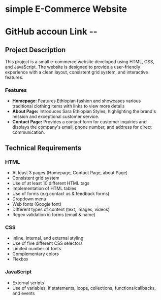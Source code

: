 # simple E-Commerce Website

# GitHub accoun Link -- 

## Project Description

This project is a small e-commerce website developed using HTML, CSS, and JavaScript. The website is designed to provide a user-friendly experience with a clean layout, consistent grid system, and interactive features. 

### Features

- **Homepage:** Features Ethiopian fashion and showcases various traditional clothing items with links to view more details
- **About Page:** Introduces Sara Ethiopian Styles, highlighting the brand's mission and exceptional customer service.
- **Contact Page:** Provides a contact form for customer inquiries and displays the company's email, phone number, and address for direct communication.

## Technical Requirements

### HTML

- At least 3 pages (Homepage, Contact Page, about Page)
- Consistent grid system
- Use of at least 10 different HTML tags
- Implementation of HTML tables
- Use of forms (e.g contact us & feedback forms)
- Dropdown menu
- Web fonts (Google font)
- Different types of content (text, images, videos)
- Regex validation in forms (email & name)

### CSS

- Inline, internal, and external styling
- Use of five different CSS selectors
- Limited number of fonts
- Complementary colors
- Flexbox

### JavaScript

- External scripts
- Use of variables, if statements, loops, collections, functions/callbacks, and events



